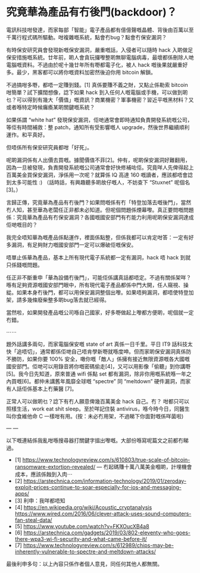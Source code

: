 # 究竟華為產品有冇後門(backdoor)？

電訊科技咁發達，而家每部「智能」電子產品都有億億聲嘅晶體、背後由百萬以至千萬行程式碼所驅動。咁複雜嘅系統，點會冇bug？點會冇保安漏洞？

有時保安研究員會發現新嘅保安漏洞，嚴重嘅話，入侵者可以隨時 hack 入啲做足保安措施嘅系統。廿年前，啲人會貪玩攞嚟整啲無聊電腦病毒，最壞都係刪除人哋電腦嘅資料。不過由於呢十幾廿年所有嘢都電子化，被人 hack 嘅後果就嚴重好多。最少，黑客都可以將你嘅資料加密然後迫你用 bitcoin 解鎖。

不過搞咁多嘢，都唔一定賺到錢。[1] 真係要賺不義之財，又點止係勒索 bitcoin 咁簡單？試下擴闊想像，諗下如果 hack 到入任何人嘅電腦或手機，可以做到啲乜？可以得到有幾大「價值」嘅資訊？商業機密？軍事機密？習近平嘅黑材料？又或者喺特定時候癱瘓某啲關鍵嘅系統？

如果係謂 “white hat” 發現保安漏洞，佢哋通常會即時通知負責開發系統嘅公司，等佢有時間補救：整 patch，通知所有受影響嘅人 upgrade，然後世界繼續順利運作。和平真好。

但唔係所有保安研究員都咁「好死」。

呢啲漏洞係有人出價去買嘅。據聞價值不菲[2]。仲有，呢啲保安漏洞好難翻用，因為一旦被發現，負責開發系統嘅公司通常會好快修補咗佢。究竟咩人先俾得起上百萬美金買保安漏洞，淨係用一次呢？就算係 IQ 高達 160 嘅讀者，應該都唔會諗到太多可能性 :) （話時話，有興趣聽多啲故仔嘅人，不妨查下 “Stuxnet” 呢個名[3]。）

言歸正傳，究竟華為產品有冇後門？如果問嘅係有冇「特登加落去嘅後門」，當然冇人知，甚至華為老闆任正非都未必知道。但呢個問題係煙幕嚟。真正要問嘅問題係：究竟華為產品有冇保安漏洞？各國嘅國安部門有冇能力利用呢啲保安漏洞達成佢哋嘅目的？

我完全唔知華為嘅產品係點運作，裡面係點整，但係我都可以肯定咁答：一定有好多漏洞，有足夠財力嘅國安部門一定可以爆破佢嘅保安。

唔單止係華為產品，基本上所有現代電子系統都一定有漏洞，hack 唔 hack 到就只係錢嘅問題。

任正非不斷重申「華為設備冇後門」，可能佢係講真話都唔定。不過有關係架咩？喺有足夠資源嘅國安部門眼中，所有現代電子產品都係中門大開，任人窺視、操緃。如果本身冇後門，都可以用保安漏洞整個出嚟。如果唔夠漏洞，都唔使特登加架，請多幾條廢柴整多啲bug落去就已經得。

當然啦，如果開發產品嘅公司喺自己國家，好多嘢做起上嚟都方便啲，呢個就一定冇錯。

⋯⋯

題外話講多兩句，而家電腦保安嘅 state of art 真係一日千里。平日 IT9 話科技太快「追唔切」，通常都係佢哋自己唔肯學新嘢就喺度呻。但而家啲保安漏洞真係防不勝防，如果你要 100% 安全，噉你嘅「敵人」係擁有接近無限資源嘅各大國嘅國安部門。佢哋可以用錄音將你嘅密碼偷走[4]，又可以用影像「偷聽」到你講嘢 [5]。我今日先知道，原來普通 wifi 係點 set 都有漏洞，除非你用嘅系統喺一年之內買嘅[6]。都仲未講舊年風靡全球嘅 “spectre” 同 “meltdown” 硬件漏洞，而家有人話佢係基本上冇藥醫 [7]。

正常人可以做啲乜？諗下有冇人願意俾幾百萬美金 hack 自己。冇？ 咁都只可以照樣生活，work eat shit sleep。至於咩記住裝 antivirus，喺今時今日，同醫生叫你食維他命 C 一樣咁有用。(按：未必冇用架，不過睇下你面對嘅係咩菌啦)

— —

以下嘅連結係我亂咁喺搜尋器打關鍵字搵出嚟嘅。大部份喺寫呢篇文之前都冇睇過。

- [1] https://www.technologyreview.com/s/610803/true-scale-of-bitcoin-ransomware-extortion-revealed/ — 冇起碼賺十萬八萬美金嗰啲，計埋機會成本，應該係蝕到入肉⋯
- [2] https://arstechnica.com/information-technology/2019/01/zeroday-exploit-prices-continue-to-soar-especially-for-ios-and-messaging-apps/
- [3] 利申：我咩都唔知
- [4] https://en.wikipedia.org/wiki/Acoustic_cryptanalysis https://www.wired.com/2016/06/clever-attack-uses-sound-computers-fan-steal-data/
- [5] https://www.youtube.com/watch?v=FKXOucXB4a8
- [6] https://arstechnica.com/gadgets/2019/03/802-eleventy-who-goes-there-wpa3-wi-fi-security-and-what-came-before-it/
- [7] https://www.technologyreview.com/s/612989/chips-may-be-inherently-vulnerable-to-spectre-and-meltdown-attacks/

最後利申多句：以上內容只係作者個人意見，同任何其他人都無關。

